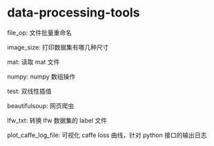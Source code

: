 # data-processing-tools
file_op: 文件批量重命名

image_size: 打印数据集有哪几种尺寸

mat: 读取 mat 文件

numpy: numpy 数组操作

test: 双线性插值

beautifulsoup: 网页爬虫

lfw_txt: 转换 lfw 数据集的 label 文件

plot_caffe_log_file: 可视化 caffe loss 曲线，针对 python 接口的输出日志